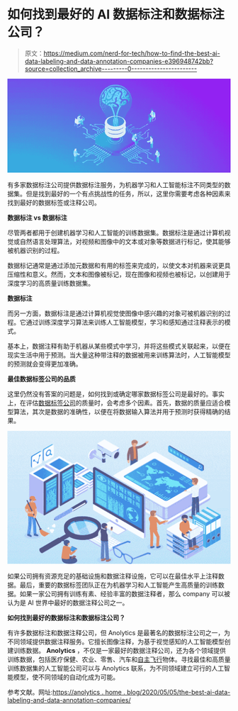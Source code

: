 # 如何找到最好的 AI 数据标注和数据标注公司？

> 原文：<https://medium.com/nerd-for-tech/how-to-find-the-best-ai-data-labeling-and-data-annotation-companies-e396948742bb?source=collection_archive---------0----------------------->

![](img/fbaba8c22917fd690903641549542454.png)

有多家数据标注公司提供数据标注服务，为机器学习和人工智能标注不同类型的数据集。但是找到最好的一个有点挑战性的任务，所以，这里你需要考虑各种因素来找到最好的数据标签或注释公司。

**数据标注 vs 数据标注**

尽管两者都用于创建机器学习和人工智能的训练数据集。数据标注是通过计算机视觉或自然语言处理算法，对视频和图像中的文本或对象等数据进行标记，使其能够被机器识别的过程。

数据标记通常是通过添加元数据和有用的标签来完成的，以使文本对机器来说更具压缩性和意义。然而，文本和图像被标记，现在图像和视频也被标记，以创建用于深度学习的高质量训练数据集。

**数据标注**

而另一方面，数据标注是通过计算机视觉使图像中感兴趣的对象可被机器识别的过程。它通过训练深度学习算法来训练人工智能模型，学习和感知通过注释表示的模式。

基本上，数据注释有助于机器从某些模式中学习，并将这些模式关联起来，以便在现实生活中用于预测。当大量这种带注释的数据被用来训练算法时，人工智能模型的预测就会变得更加准确。

**最佳数据标签公司的品质**

这里仍然没有答案的问题是，如何找到或确定哪家数据标签公司是最好的。事实上，在评估[数据标签公司](https://www.anolytics.ai/)的质量时，会考虑多个因素。首先，数据的质量应适合模型算法，其次是数据的准确性，以便在将数据输入算法并用于预测时获得精确的结果。

![](img/17feb9a6601e08d75a47ae3c393a1f87.png)

如果公司拥有资源充足的基础设施和数据注释设施，它可以在最佳水平上注释数据。最后，重要的数据标签团队正在为机器学习和人工智能产生高质量的训练数据。如果一家公司拥有训练有素、经验丰富的数据注释者，那么 company 可以被认为是 AI 世界中最好的数据注释公司之一。

**如何找到最好的数据标注和数据标注公司？**

有许多数据标注和数据注释公司，但 Anolytics 是最著名的数据标注公司之一，为不同领域提供数据注释服务。它擅长图像注释，为基于视觉感知的人工智能模型创建训练数据。 **Anolytics** ，不仅是一家最好的数据注释公司，还为各个领域提供训练数据，包括医疗保健、农业、零售、汽车和[自主飞行](https://www.anolytics.ai/solutions/autonomous-flying/)物体。寻找最佳和高质量训练数据集的人工智能公司可以与 Anolytics 联系，为不同领域建立可行的人工智能模型，使不同领域的自动化成为可能。

参考文献。网址:[https://anolytics . home . blog/2020/05/05/the-best-ai-data-labeling-and-data-annotation-companies/](https://anolytics.home.blog/2020/05/05/the-best-ai-data-labeling-and-data-annotation-companies/)